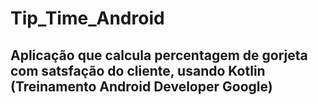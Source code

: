 # Tip_Time_Android

## Aplicação que calcula percentagem de gorjeta com satsfação do cliente, usando Kotlin (Treinamento Android Developer Google)
